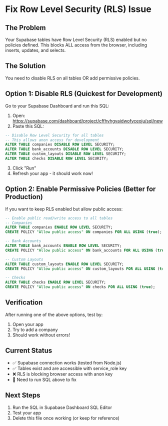 # Fix Row Level Security (RLS) Issue

## The Problem
Your Supabase tables have Row Level Security (RLS) enabled but no policies defined. This blocks ALL access from the browser, including inserts, updates, and selects.

## The Solution
You need to disable RLS on all tables OR add permissive policies.

## Option 1: Disable RLS (Quickest for Development)

Go to your Supabase Dashboard and run this SQL:

1. Open: https://supabase.com/dashboard/project/cffhvhgvaidwofyceoju/sql/new
2. Paste this SQL:

```sql
-- Disable Row Level Security for all tables
-- This allows anon access for development
ALTER TABLE companies DISABLE ROW LEVEL SECURITY;
ALTER TABLE bank_accounts DISABLE ROW LEVEL SECURITY;
ALTER TABLE custom_layouts DISABLE ROW LEVEL SECURITY;
ALTER TABLE checks DISABLE ROW LEVEL SECURITY;
```

3. Click "Run"
4. Refresh your app - it should work now!

## Option 2: Enable Permissive Policies (Better for Production)

If you want to keep RLS enabled but allow public access:

```sql
-- Enable public read/write access to all tables
-- Companies
ALTER TABLE companies ENABLE ROW LEVEL SECURITY;
CREATE POLICY "Allow public access" ON companies FOR ALL USING (true);

-- Bank Accounts
ALTER TABLE bank_accounts ENABLE ROW LEVEL SECURITY;
CREATE POLICY "Allow public access" ON bank_accounts FOR ALL USING (true);

-- Custom Layouts
ALTER TABLE custom_layouts ENABLE ROW LEVEL SECURITY;
CREATE POLICY "Allow public access" ON custom_layouts FOR ALL USING (true);

-- Checks
ALTER TABLE checks ENABLE ROW LEVEL SECURITY;
CREATE POLICY "Allow public access" ON checks FOR ALL USING (true);
```

## Verification

After running one of the above options, test by:
1. Open your app
2. Try to add a company
3. Should work without errors!

## Current Status
- ✅ Supabase connection works (tested from Node.js)
- ✅ Tables exist and are accessible with service_role key
- ❌ RLS is blocking browser access with anon key
- 📝 Need to run SQL above to fix

## Next Steps
1. Run the SQL in Supabase Dashboard SQL Editor
2. Test your app
3. Delete this file once working (or keep for reference)

